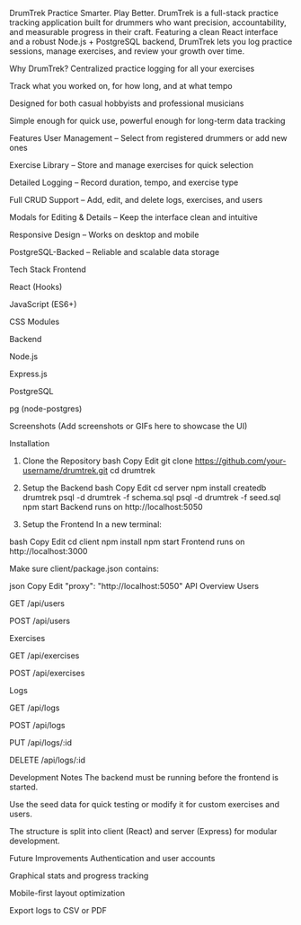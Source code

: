 DrumTrek
Practice Smarter. Play Better.
DrumTrek is a full-stack practice tracking application built for drummers who want precision, accountability, and measurable progress in their craft. Featuring a clean React interface and a robust Node.js + PostgreSQL backend, DrumTrek lets you log practice sessions, manage exercises, and review your growth over time.

Why DrumTrek?
Centralized practice logging for all your exercises

Track what you worked on, for how long, and at what tempo

Designed for both casual hobbyists and professional musicians

Simple enough for quick use, powerful enough for long-term data tracking

Features
User Management – Select from registered drummers or add new ones

Exercise Library – Store and manage exercises for quick selection

Detailed Logging – Record duration, tempo, and exercise type

Full CRUD Support – Add, edit, and delete logs, exercises, and users

Modals for Editing & Details – Keep the interface clean and intuitive

Responsive Design – Works on desktop and mobile

PostgreSQL-Backed – Reliable and scalable data storage

Tech Stack
Frontend

React (Hooks)

JavaScript (ES6+)

CSS Modules

Backend

Node.js

Express.js

PostgreSQL

pg (node-postgres)

Screenshots
(Add screenshots or GIFs here to showcase the UI)

Installation
1. Clone the Repository
bash
Copy
Edit
git clone https://github.com/your-username/drumtrek.git
cd drumtrek
2. Setup the Backend
bash
Copy
Edit
cd server
npm install
createdb drumtrek
psql -d drumtrek -f schema.sql
psql -d drumtrek -f seed.sql
npm start
Backend runs on http://localhost:5050

3. Setup the Frontend
In a new terminal:

bash
Copy
Edit
cd client
npm install
npm start
Frontend runs on http://localhost:3000

Make sure client/package.json contains:

json
Copy
Edit
"proxy": "http://localhost:5050"
API Overview
Users

GET /api/users

POST /api/users

Exercises

GET /api/exercises

POST /api/exercises

Logs

GET /api/logs

POST /api/logs

PUT /api/logs/:id

DELETE /api/logs/:id

Development Notes
The backend must be running before the frontend is started.

Use the seed data for quick testing or modify it for custom exercises and users.

The structure is split into client (React) and server (Express) for modular development.

Future Improvements
Authentication and user accounts

Graphical stats and progress tracking

Mobile-first layout optimization

Export logs to CSV or PDF

